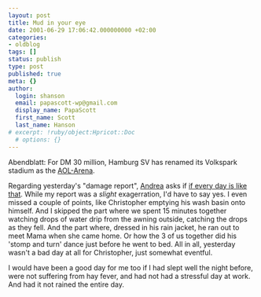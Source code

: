 ```yaml
---
layout: post
title: Mud in your eye
date: 2001-06-29 17:06:42.000000000 +02:00
categories:
- oldblog
tags: []
status: publish
type: post
published: true
meta: {}
author:
  login: shanson
  email: papascott-wp@gmail.com
  display_name: PapaScott
  first_name: Scott
  last_name: Hanson
# excerpt: !ruby/object:Hpricot::Doc
  # options: {}
---
```

<p>Abendblatt: For DM 30 million, Hamburg SV has renamed its Volkspark stadium as the <a href="http://www.abendblatt.de/contents/ha/news/sport/html/300601/01HSV301.HTM">AOL-Arena</a>.</p>
<p>Regarding yesterday's "damage report", <a href="http://andrea.editthispage.com">Andrea</a> asks if <a href="http://shanson.editthispage.com/discuss/msgReader$647">if every day is like that</a>. While my report was a <i>slight</i> exagerration, I'd have to say yes. I even missed a couple of points, like Christopher emptying his wash basin onto himself. And I skipped the part where we spent 15 minutes together watching drops of water drip from the awning outside, catching the drops as they fell. And the part where, dressed in his rain jacket, he ran out to meet Mama when she came home. Or how the 3 of us together did his 'stomp and turn' dance just before he went to bed. All in all, yesterday wasn't a bad day at all for Christopher, just somewhat eventful.</p>
<p>I would have been a good day for me too if I had slept well the night before, were not suffering from hay fever, and had not had a stressful day at work.<br />
And had it not rained the entire day.</p>
